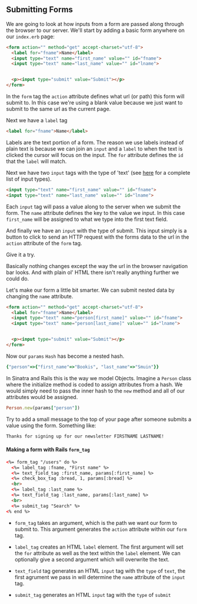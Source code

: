 ## Submitting Forms

We are going to look at how inputs from a form are passed along through the browser to our server. We'll start by adding a basic form anywhere on our `index.erb` page:
```html
<form action="" method="get" accept-charset="utf-8">
  <label for="fname">Name</label>
  <input type="text" name="first_name" value="" id="fname">
  <input type="text" name="last_name" value="" id="lname">


  <p><input type="submit" value="Submit"></p>
</form>
```

In the `form` tag the `action` attribute defines what url (or path) this form will submit to. In this case we're using a blank value because we just want to submit to the same url as the current page.

Next we have a `label` tag
```html
<label for="fname">Name</label>
```

Labels are the text portion of a form. The reason we use labels instead of plain text is because we can join an `input` and a `label` to when the text is clicked the cursor will focus on the input. The `for` attribute defines the `id` that the `label` will match.

Next we have two `input` tags with the type of 'text' (see [here](http://www.htmldog.com/reference/htmltags/input/) for a complete list of input types).

```html
<input type="text" name="first_name" value="" id="fname">
<input type="text" name="last_name" value="" id="lname">
```
Each `input` tag will pass a value along to the server when we submit the form. The `name` attribute defines the key to the value we input. In this case `first_name` will be assigned to what we type into the first text field.

And finally we have an `input` with the type of submit. This input simply is a button to click to send an HTTP request with the forms data to the url in the `action` attribute of the `form` tag.

Give it a try.

Basically nothing changes except the way the url in the browser navigation bar looks. And with plain ol' HTML there isn't really anything further we could do.

Let's make our form a little bit smarter. We can submit nested data by changing the `name` attribute.

```html
<form action="" method="get" accept-charset="utf-8">
  <label for="fname">Name</label>
  <input type="text" name="person[first_name]" value="" id="fname">
  <input type="text" name="person[last_name]" value="" id="lname">


  <p><input type="submit" value="Submit"></p>
</form>
```

Now our `params` `Hash` has become a nested hash.

```ruby
{"person"=>{"first_name"=>"Bookis", "last_name"=>"Smuin"}}
```

In Sinatra and Rails this is the way we model Objects. Imagine a `Person` class where the initialize method is coded to assign attributes from a hash. We would simply need to pass the inner hash to the `new` method and all of our attributes would be assigned.

```ruby
Person.new(params["person"])
```
Try to add a small message to the top of your page after someone submits a value using the form. Something like:

```html
Thanks for signing up for our newsletter FIRSTNAME LASTNAME!
```
#### Making a form with Rails `form_tag`
```html
<%= form_tag "/users" do %>
  <%= label_tag :fname, "First name" %>
  <%= text_field_tag :first_name, params[:first_name] %>
  <%= check_box_tag :bread, 1, params[:bread] %>
  <br>
  <%= label_tag :last_name %>
  <%= text_field_tag :last_name, params[:last_name] %>
  <br>
  <%= submit_tag "Search" %>
<% end %>
```

- `form_tag` takes an argument, which is the path we want our form to submit to. This argument generates the `action` attribute within our `form` tag.

- `label_tag` creates an HTML `label` element. The first argument will set the `for` attribute as well as the text within the `label` element. We can optionally give a second argument which will overwrite the text.

- `text_field` tag generates an HTML `input` tag with the `type` of `text`, the first agrument we pass in will determine the `name` attribute of the `input` tag.

- `submit_tag` generates an HTML `input` tag with the `type` of `submit`
